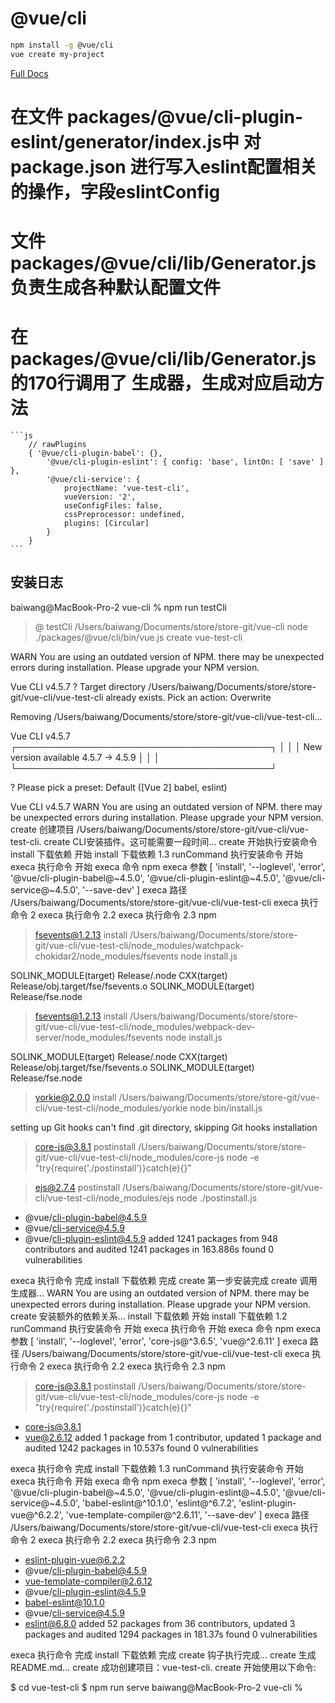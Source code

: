 # @vue/cli

``` sh
npm install -g @vue/cli
vue create my-project
```

[Full Docs](https://cli.vuejs.org/)

# 在文件 packages/@vue/cli-plugin-eslint/generator/index.js中 对  package.json 进行写入eslint配置相关的操作，字段eslintConfig
# 文件 packages/@vue/cli/lib/Generator.js 负责生成各种默认配置文件
# 在 packages/@vue/cli/lib/Generator.js 的170行调用了 生成器，生成对应启动方法
    ```js
        // rawPlugins
        { '@vue/cli-plugin-babel': {},
            '@vue/cli-plugin-eslint': { config: 'base', lintOn: [ 'save' ] },
            '@vue/cli-service': { 
                projectName: 'vue-test-cli',
                vueVersion: '2',
                useConfigFiles: false,
                cssPreprocessor: undefined,
                plugins: [Circular] 
            } 
        }
    ```

## 安装日志

baiwang@MacBook-Pro-2 vue-cli % npm run testCli

> @ testCli /Users/baiwang/Documents/store/store-git/vue-cli
> node ./packages/@vue/cli/bin/vue.js create vue-test-cli

 WARN  You are using an outdated version of NPM.
there may be unexpected errors during installation.
Please upgrade your NPM version.


Vue CLI v4.5.7
? Target directory /Users/baiwang/Documents/store/store-git/vue-cli/vue-test-cli already exists. Pick an action: Overwrite

Removing /Users/baiwang/Documents/store/store-git/vue-cli/vue-test-cli...


Vue CLI v4.5.7
┌─────────────────────────────────────────┐
│                                         │
│   New version available 4.5.7 → 4.5.9   │
│                                         │
└─────────────────────────────────────────┘

? Please pick a preset: Default ([Vue 2] babel, eslint)


Vue CLI v4.5.7
 WARN  You are using an outdated version of NPM.
there may be unexpected errors during installation.
Please upgrade your NPM version.
create 创建项目 /Users/baiwang/Documents/store/store-git/vue-cli/vue-test-cli.
create CLI安装插件。这可能需要一段时间...
create 开始执行安装命令
install 下载依赖 开始
install 下载依赖 1.3
runCommand 执行安装命令 开始
execa 执行命令 开始
execa 命令
npm
execa 参数
[ 'install',
  '--loglevel',
  'error',
  '@vue/cli-plugin-babel@~4.5.0',
  '@vue/cli-plugin-eslint@~4.5.0',
  '@vue/cli-service@~4.5.0',
  '--save-dev' ]
execa 路径
/Users/baiwang/Documents/store/store-git/vue-cli/vue-test-cli
execa 执行命令 2
execa 执行命令 2.2
execa 执行命令 2.3 npm

> fsevents@1.2.13 install /Users/baiwang/Documents/store/store-git/vue-cli/vue-test-cli/node_modules/watchpack-chokidar2/node_modules/fsevents
> node install.js

  SOLINK_MODULE(target) Release/.node
  CXX(target) Release/obj.target/fse/fsevents.o
  SOLINK_MODULE(target) Release/fse.node

> fsevents@1.2.13 install /Users/baiwang/Documents/store/store-git/vue-cli/vue-test-cli/node_modules/webpack-dev-server/node_modules/fsevents
> node install.js

  SOLINK_MODULE(target) Release/.node
  CXX(target) Release/obj.target/fse/fsevents.o
  SOLINK_MODULE(target) Release/fse.node

> yorkie@2.0.0 install /Users/baiwang/Documents/store/store-git/vue-cli/vue-test-cli/node_modules/yorkie
> node bin/install.js

setting up Git hooks
can't find .git directory, skipping Git hooks installation

> core-js@3.8.1 postinstall /Users/baiwang/Documents/store/store-git/vue-cli/vue-test-cli/node_modules/core-js
> node -e "try{require('./postinstall')}catch(e){}"


> ejs@2.7.4 postinstall /Users/baiwang/Documents/store/store-git/vue-cli/vue-test-cli/node_modules/ejs
> node ./postinstall.js

+ @vue/cli-plugin-babel@4.5.9
+ @vue/cli-service@4.5.9
+ @vue/cli-plugin-eslint@4.5.9
added 1241 packages from 948 contributors and audited 1241 packages in 163.886s
found 0 vulnerabilities

execa 执行命令 完成
install 下载依赖 完成
create 第一步安装完成
create 调用生成器...
 WARN  You are using an outdated version of NPM.
there may be unexpected errors during installation.
Please upgrade your NPM version.
create 安装额外的依赖关系...
install 下载依赖 开始
install 下载依赖 1.2
runCommand 执行安装命令 开始
execa 执行命令 开始
execa 命令
npm
execa 参数
[ 'install',
  '--loglevel',
  'error',
  'core-js@^3.6.5',
  'vue@^2.6.11' ]
execa 路径
/Users/baiwang/Documents/store/store-git/vue-cli/vue-test-cli
execa 执行命令 2
execa 执行命令 2.2
execa 执行命令 2.3 npm

> core-js@3.8.1 postinstall /Users/baiwang/Documents/store/store-git/vue-cli/vue-test-cli/node_modules/core-js
> node -e "try{require('./postinstall')}catch(e){}"

+ core-js@3.8.1
+ vue@2.6.12
added 1 package from 1 contributor, updated 1 package and audited 1242 packages in 10.537s
found 0 vulnerabilities

execa 执行命令 完成
install 下载依赖 1.3
runCommand 执行安装命令 开始
execa 执行命令 开始
execa 命令
npm
execa 参数
[ 'install',
  '--loglevel',
  'error',
  '@vue/cli-plugin-babel@~4.5.0',
  '@vue/cli-plugin-eslint@~4.5.0',
  '@vue/cli-service@~4.5.0',
  'babel-eslint@^10.1.0',
  'eslint@^6.7.2',
  'eslint-plugin-vue@^6.2.2',
  'vue-template-compiler@^2.6.11',
  '--save-dev' ]
execa 路径
/Users/baiwang/Documents/store/store-git/vue-cli/vue-test-cli
execa 执行命令 2
execa 执行命令 2.2
execa 执行命令 2.3 npm
+ eslint-plugin-vue@6.2.2
+ @vue/cli-plugin-babel@4.5.9
+ vue-template-compiler@2.6.12
+ @vue/cli-plugin-eslint@4.5.9
+ babel-eslint@10.1.0
+ @vue/cli-service@4.5.9
+ eslint@6.8.0
added 52 packages from 36 contributors, updated 3 packages and audited 1294 packages in 181.37s
found 0 vulnerabilities

execa 执行命令 完成
install 下载依赖 完成
create 钩子执行完成...
create 生成 README.md...
create 成功创建项目：vue-test-cli.
create 开始使用以下命令: 

 $ cd vue-test-cli
 $ npm run serve
baiwang@MacBook-Pro-2 vue-cli % 